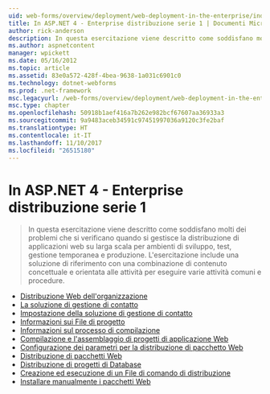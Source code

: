 ```yaml
---
uid: web-forms/overview/deployment/web-deployment-in-the-enterprise/index
title: In ASP.NET 4 - Enterprise distribuzione serie 1 | Documenti Microsoft
author: rick-anderson
description: In questa esercitazione viene descritto come soddisfano molti dei problemi che si verificano quando si gestisce la distribuzione di applicazioni web su larga scala per developmen...
ms.author: aspnetcontent
manager: wpickett
ms.date: 05/16/2012
ms.topic: article
ms.assetid: 83e0a572-428f-4bea-9638-1a031c6901c0
ms.technology: dotnet-webforms
ms.prod: .net-framework
msc.legacyurl: /web-forms/overview/deployment/web-deployment-in-the-enterprise
msc.type: chapter
ms.openlocfilehash: 50918b1aef416a7b262e982bcf67607aa36933a3
ms.sourcegitcommit: 9a9483aceb34591c97451997036a9120c3fe2baf
ms.translationtype: HT
ms.contentlocale: it-IT
ms.lasthandoff: 11/10/2017
ms.locfileid: "26515180"
---
```

<a name="aspnet-4---enterprise-deployment-series-1"></a>In ASP.NET 4 - Enterprise distribuzione serie 1
====================
> In questa esercitazione viene descritto come soddisfano molti dei problemi che si verificano quando si gestisce la distribuzione di applicazioni web su larga scala per ambienti di sviluppo, test, gestione temporanea e produzione. L'esercitazione include una soluzione di riferimento con una combinazione di contenuto concettuale e orientata alle attività per eseguire varie attività comuni e procedure.


- [Distribuzione Web dell'organizzazione](web-deployment-in-the-enterprise.md)
- [La soluzione di gestione di contatto](the-contact-manager-solution.md)
- [Impostazione della soluzione di gestione di contatto](setting-up-the-contact-manager-solution.md)
- [Informazioni sui File di progetto](understanding-the-project-file.md)
- [Informazioni sul processo di compilazione](understanding-the-build-process.md)
- [Compilazione e l'assemblaggio di progetti di applicazione Web](building-and-packaging-web-application-projects.md)
- [Configurazione dei parametri per la distribuzione di pacchetto Web](configuring-parameters-for-web-package-deployment.md)
- [Distribuzione di pacchetti Web](deploying-web-packages.md)
- [Distribuzione di progetti di Database](deploying-database-projects.md)
- [Creazione ed esecuzione di un File di comando di distribuzione](creating-and-running-a-deployment-command-file.md)
- [Installare manualmente i pacchetti Web](manually-installing-web-packages.md)
